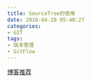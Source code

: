 ```yaml
---
title: SourceTree的使用
date: 2018-04-20 05:40:27
categories:
- GIT
tags:
- 版本管理
- GitFlow
---
```


[博客推荐](https://www.cnblogs.com/tian-xie/p/6264104.html)